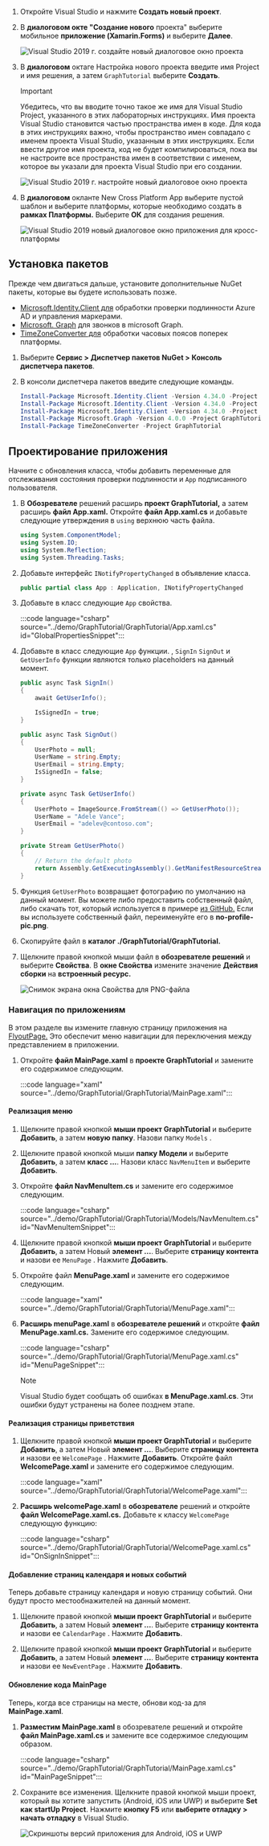 <!-- markdownlint-disable MD002 MD041 -->

1. Откройте Visual Studio и нажмите **Создать новый проект**.

1. В **диалоговом окте "Создание нового** проекта" выберите мобильное **приложение (Xamarin.Forms)** и выберите **Далее**.

    ![Visual Studio 2019 г. создайте новый диалоговое окно проекта](images/new-project-dialog.png)

1. В **диалоговом** октаге Настройка нового проекта введите имя Project и имя решения, а затем `GraphTutorial` выберите **Создать**.  

    > [!IMPORTANT]
    > Убедитесь, что вы вводите точно такое же имя для Visual Studio Project, указанного в этих лабораторных инструкциях. Имя проекта Visual Studio становится частью пространства имен в коде. Для кода в этих инструкциях важно, чтобы пространство имен совпадало с именем проекта Visual Studio, указанным в этих инструкциях. Если ввести другое имя проекта, код не будет компилироваться, пока вы не настроите все пространства имен в соответствии с именем, которое вы указали для проекта Visual Studio при его создании.

    ![Visual Studio 2019 г. настройте новый диалоговое окно проекта](images/configure-new-project-dialog.png)

1. В **диалоговом** окланте  New Cross Platform App выберите пустой шаблон и выберите платформы, которые необходимо создать в **рамках Платформы.** Выберите **ОК** для создания решения.

    ![Visual Studio 2019 новый диалоговое окно приложения для кросс-платформы](images/new-cross-platform-app-dialog.png)

## <a name="install-packages"></a>Установка пакетов

Прежде чем двигаться дальше, установите дополнительные NuGet пакеты, которые вы будете использовать позже.

- [Microsoft.Identity.Client для](https://www.nuget.org/packages/Microsoft.Identity.Client/) обработки проверки подлинности Azure AD и управления маркерами.
- [Microsoft. Graph](https://www.nuget.org/packages/Microsoft.Graph/) для звонков в microsoft Graph.
- [TimeZoneConverter для](https://www.nuget.org/packages/TimeZoneConverter/) обработки часовых поясов поперек платформы.

1. Выберите **Сервис > Диспетчер пакетов NuGet > Консоль диспетчера пакетов**.

1. В консоли диспетчера пакетов введите следующие команды.

    ```Powershell
    Install-Package Microsoft.Identity.Client -Version 4.34.0 -Project GraphTutorial
    Install-Package Microsoft.Identity.Client -Version 4.34.0 -Project GraphTutorial.Android
    Install-Package Microsoft.Identity.Client -Version 4.34.0 -Project GraphTutorial.iOS
    Install-Package Microsoft.Graph -Version 4.0.0 -Project GraphTutorial
    Install-Package TimeZoneConverter -Project GraphTutorial
    ```

## <a name="design-the-app"></a>Проектирование приложения

Начните с обновления класса, чтобы добавить переменные для отслеживания состояния проверки подлинности и `App` подписанного пользователя.

1. В **Обозревателе** решений расширь **проект GraphTutorial,** а затем расширь **файл App.xaml.** Откройте **файл App.xaml.cs** и добавьте следующие утверждения в `using` верхнюю часть файла.

    ```csharp
    using System.ComponentModel;
    using System.IO;
    using System.Reflection;
    using System.Threading.Tasks;
    ```

1. Добавьте интерфейс `INotifyPropertyChanged` в объявление класса.

    ```csharp
    public partial class App : Application, INotifyPropertyChanged
    ```

1. Добавьте в класс следующие `App` свойства.

    :::code language="csharp" source="../demo/GraphTutorial/GraphTutorial/App.xaml.cs" id="GlobalPropertiesSnippet":::

1. Добавьте в класс следующие `App` функции. , `SignIn` `SignOut` и `GetUserInfo` функции являются только placeholders на данный момент.

    ```csharp
    public async Task SignIn()
    {
        await GetUserInfo();

        IsSignedIn = true;
    }

    public async Task SignOut()
    {
        UserPhoto = null;
        UserName = string.Empty;
        UserEmail = string.Empty;
        IsSignedIn = false;
    }

    private async Task GetUserInfo()
    {
        UserPhoto = ImageSource.FromStream(() => GetUserPhoto());
        UserName = "Adele Vance";
        UserEmail = "adelev@contoso.com";
    }

    private Stream GetUserPhoto()
    {
        // Return the default photo
        return Assembly.GetExecutingAssembly().GetManifestResourceStream("GraphTutorial.no-profile-pic.png");
    }
    ```

1. Функция `GetUserPhoto` возвращает фотографию по умолчанию на данный момент. Вы можете либо предоставить собственный файл, либо скачать тот, который используется в примере [из GitHub.](https://github.com/microsoftgraph/msgraph-training-xamarin/blob/master/tutorial/images/no-profile-pic.png) Если вы используете собственный файл, переименуйте его в **no-profile-pic.png**.

1. Скопируйте файл в **каталог ./GraphTutorial/GraphTutorial.**

1. Щелкните правой кнопкой мыши файл в **обозревателе решений** и выберите **Свойства**. В **окне Свойства** измените значение **Действия сборки** на **встроенный ресурс.**

    ![Снимок экрана окна Свойства для PNG-файла](./images/png-file-properties.png)

### <a name="app-navigation"></a>Навигация по приложениям

В этом разделе вы измените главную страницу приложения на [FlyoutPage.](/xamarin/xamarin-forms/app-fundamentals/navigation/flyoutpage) Это обеспечит меню навигации для переключения между представлением в приложении.

1. Откройте **файл MainPage.xaml** в **проекте GraphTutorial** и замените его содержимое следующим.

    :::code language="xaml" source="../demo/GraphTutorial/GraphTutorial/MainPage.xaml":::

#### <a name="implement-the-menu"></a>Реализация меню

1. Щелкните правой кнопкой **мыши проект GraphTutorial** и выберите **Добавить**, а затем **новую папку**. Назови папку `Models` .

1. Щелкните правой кнопкой мыши **папку Модели** и выберите **Добавить**, а затем **класс ...**. Назови класс `NavMenuItem` и выберите **Добавить**.

1. Откройте **файл NavMenuItem.cs** и замените его содержимое следующим.

    :::code language="csharp" source="../demo/GraphTutorial/GraphTutorial/Models/NavMenuItem.cs" id="NavMenuItemSnippet":::

1. Щелкните правой кнопкой **мыши проект GraphTutorial** и выберите **Добавить**, а затем Новый **элемент ...**. Выберите **страницу контента** и назови ее `MenuPage` . Нажмите **Добавить**.

1. Откройте файл **MenuPage.xaml** и замените его содержимое следующим.

    :::code language="xaml" source="../demo/GraphTutorial/GraphTutorial/MenuPage.xaml":::

1. **Расширь menuPage.xaml** в **обозревателе решений** и откройте **файл MenuPage.xaml.cs.** Замените его содержимое следующим.

    :::code language="csharp" source="../demo/GraphTutorial/GraphTutorial/MenuPage.xaml.cs" id="MenuPageSnippet":::

    > [!NOTE]
    > Visual Studio будет сообщать об ошибках **в MenuPage.xaml.cs**. Эти ошибки будут устранены на более позднем этапе.

#### <a name="implement-the-welcome-page"></a>Реализация страницы приветствия

1. Щелкните правой кнопкой **мыши проект GraphTutorial** и выберите **Добавить**, а затем Новый **элемент ...**. Выберите **страницу контента** и назови ее `WelcomePage` . Нажмите **Добавить**. Откройте файл **WelcomePage.xaml** и замените его содержимое следующим.

    :::code language="xaml" source="../demo/GraphTutorial/GraphTutorial/WelcomePage.xaml":::

1. **Расширь welcomePage.xaml** в **обозревателе** решений и откройте **файл WelcomePage.xaml.cs.** Добавьте к классу `WelcomePage` следующую функцию:

    :::code language="csharp" source="../demo/GraphTutorial/GraphTutorial/WelcomePage.xaml.cs" id="OnSignInSnippet":::

#### <a name="add-calendar-and-new-event-pages"></a>Добавление страниц календаря и новых событий

Теперь добавьте страницу календаря и новую страницу событий. Они будут просто местообнажителей на данный момент.

1. Щелкните правой кнопкой **мыши проект GraphTutorial** и выберите **Добавить**, а затем Новый **элемент ...**. Выберите **страницу контента** и назови ее `CalendarPage` . Нажмите **Добавить**.

1. Щелкните правой кнопкой **мыши проект GraphTutorial** и выберите **Добавить**, а затем Новый **элемент ...**. Выберите **страницу контента** и назови ее `NewEventPage` . Нажмите **Добавить**.

#### <a name="update-mainpage-code-behind"></a>Обновление кода MainPage

Теперь, когда все страницы на месте, обнови код-за для **MainPage.xaml**.

1. **Разместим MainPage.xaml** в обозревателе решений и откройте **файл MainPage.xaml.cs** и замените все содержимое следующим образом. 

    :::code language="csharp" source="../demo/GraphTutorial/GraphTutorial/MainPage.xaml.cs" id="MainPageSnippet":::

1. Сохраните все изменения. Щелкните правой кнопкой мыши проект, который вы хотите запустить (Android, iOS или UWP) и выберите **Set как startUp Project**. Нажмите **кнопку F5** или **выберите отладку > начать отладку** в Visual Studio.

    ![Скриншоты версий приложения для Android, iOS и UWP](./images/welcome-page.png)
